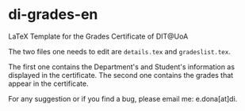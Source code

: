 # di-grades-en
LaTeX Template for the Grades Certificate of DIT@UoA

The two files one needs to edit are `details.tex` and `gradeslist.tex`.

The first one contains the Department's and Student's information as displayed in the certificate.
The second one contains the grades that appear in the certificate.

For any suggestion or if you find a bug, please email me: e.dona[at]di. 